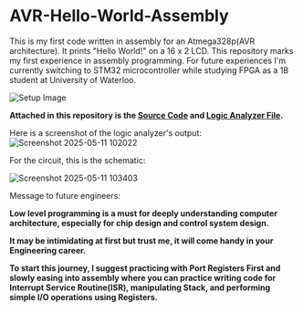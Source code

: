 # AVR-Hello-World-Assembly

This is my first code written in assembly for an Atmega328p(AVR architecture). It prints "Hello World!" on a 16 x 2 LCD. This repository marks my first experience in assembly programming. For future experiences I'm currently switching to STM32 microcontroller while studying FPGA as a 1B student at University of Waterloo.

![Setup Image](https://github.com/user-attachments/assets/74527dda-874a-47dc-97d5-a385616ae55b)

**Attached in this repository is the [Source Code](./Hello_World.asm) and [Logic Analyzer File](./Asm.sr).**

Here is a screenshot of the logic analyzer's output:
![Screenshot 2025-05-11 102022](https://github.com/user-attachments/assets/ac91f676-0505-4110-9192-8763d2154939)

For the circuit, this is the schematic:

![Screenshot 2025-05-11 103403](https://github.com/user-attachments/assets/7a56162d-0ba0-4b13-bae2-6a952c9926b5)

Message to future engineers:

**Low level programming is a must for deeply understanding computer architecture, especially for chip design and control system design.**

**It may be intimidating at first but trust me, it will come handy in your Engineering career.**

**To start this journey, I suggest practicing with Port Registers First and slowly easing into assembly where you can practice writing code for  
Interrupt Service Routine(ISR), manipulating Stack, and performing simple I/O operations using Registers.**


